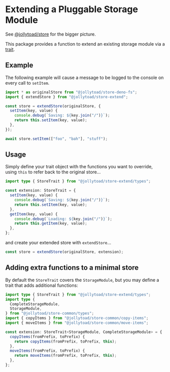 # Extending a Pluggable Storage Module

See [@jollytoad/store](https://jsr.io/@jollytoad/store) for the bigger picture.

This package provides a function to extend an existing storage module via a
[trait](https://en.wikipedia.org/wiki/Trait_(computer_programming)).

## Example

The following example will cause a message to be logged to the console on every
call to `setItem`.

```ts
import * as originalStore from "@jollytoad/store-deno-fs";
import { extendStore } from "@jollytoad/store-extend";

const store = extendStore(originalStore, {
  setItem(key, value) {
    console.debug(`Saving: ${key.join("/")}`);
    return this.setItem(key, value);
  },
});

await store.setItem(["foo", "bah"], "stuff");
```

## Usage

Simply define your trait object with the functions you want to override, using
`this` to refer back to the original store...

```ts
import type { StoreTrait } from "@jollytoad/store-extend/types";

const extension: StoreTrait = {
  setItem(key, value) {
    console.debug(`Saving: ${key.join("/")}`);
    return this.setItem(key, value);
  },
  getItem(key, value) {
    console.debug(`Loading: ${key.join("/")}`);
    return this.getItem(key, value);
  },
};
```

and create your extended store with `extendStore`...

```ts
const store = extendStore(originalStore, extension);
```

## Adding extra functions to a minimal store

By default the `StoreTrait` covers the `StorageModule`, but you may define a
trait that adds additional functions:

```ts
import type { StoreTrait } from "@jollytoad/store-extend/types";
import type {
  CompleteStorageModule,
  StorageModule,
} from "@jollytoad/store-common/types";
import { copyItems } from "@jollytoad/store-common/copy-items";
import { moveItems } from "@jollytoad/store-common/move-items";

const extension: StoreTrait<StorageModule, CompleteStorageModule> = {
  copyItems(fromPrefix, toPrefix) {
    return copyItems(fromPrefix, toPrefix, this);
  },
  moveItems(fromPrefix, toPrefix) {
    return moveItems(fromPrefix, toPrefix, this);
  },
};
```
